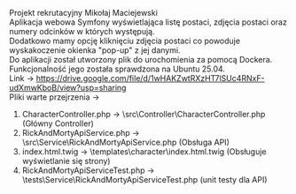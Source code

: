Projekt rekrutacyjny Mikołaj Maciejewski <br />
Aplikacja webowa Symfony wyświetlająca listę postaci, zdjęcia postaci oraz numery odcinków w których występują. <br />
Dodatkowo mamy opcję kliknięciu zdjęcia postaci co powoduje wyskakoczenie okienka "pop-up" z jej danymi.  <br />
Do aplikacji został utworzony plik do urochomienia za pomocą Dockera. Funkcjonalność jego została sprawdzona na Ubuntu 25.04. <br /> Link -> https://drive.google.com/file/d/1wHAKZwtRXzHT7lSUc4RNxF-udXmwKboB/view?usp=sharing  <br />
Pliki warte przejrzenia ->
1) CharacterController.php -> \src\Controller\CharacterController.php (Główny Controller)
2) RickAndMortyApiService.php  -> \src\Service\RickAndMortyApiService.php (Obsługa API)
3) index.html.twig -> \templates\character\index.html.twig (Obsługuje wyświetlanie się strony)
4) RickAndMortyApiServiceTest.php -> \tests\Service\RickAndMortyApiServiceTest.php (unit testy dla API)
